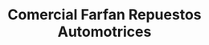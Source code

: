 ---
title: "Comercial Farfan Repuestos Automotrices"
url: /duran/comercial-farfan-repuestos-automotrices/
shop: piezas de automóviles
---